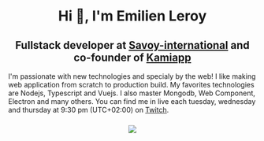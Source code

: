 <h1 align="center">Hi 👋, I'm Emilien Leroy</h1>
<h2 align="center">
  Fullstack developer at <a href="https://savoy-international.com">Savoy-international</a> and co-founder of <a href="https://kamiapp.fr">Kamiapp</a> 
</h2>


I'm passionate with new technologies and specialy by the web! I like making web application from scratch to production build. My favorites technologies are Nodejs, Typescript and Vuejs. I also master Mongodb, Web Component, Electron and many others. You can find me in live each tuesday, wednesday and thursday at 9:30 pm (UTC+02:00) on [Twitch](https://www.twitch.tv/emilienjc). 

<h3 align="center">
  <a href="https://www.twitch.tv/emilienjc">
   <img src="https://img.shields.io/twitch/status/emilienjc?style=for-the-badge&logo=twitch">
  </a>
</h3>
